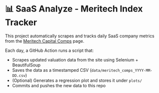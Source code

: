 # 📊 SaaS Analyze - Meritech Index Tracker

This project automatically scrapes and tracks daily SaaS company metrics from the [Meritech Capital Comps](https://www.meritechcapital.com/saas-companies) page.

Each day, a GitHub Action runs a script that:
- Scrapes updated valuation data from the site using Selenium + BeautifulSoup
- Saves the data as a timestamped CSV (`data/meritech_comps_YYYY-MM-DD.csv`)
- (Optional) Generates a regression plot and stores it under `plots/`
- Commits and pushes the new data to this repo